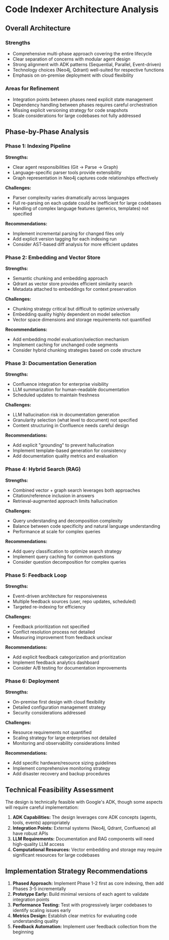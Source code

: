 # Code Indexer Architecture Analysis

## Overall Architecture

### Strengths
- Comprehensive multi-phase approach covering the entire lifecycle
- Clear separation of concerns with modular agent design
- Strong alignment with ADK patterns (Sequential, Parallel, Event-driven)
- Technology choices (Neo4j, Qdrant) well-suited for respective functions
- Emphasis on on-premise deployment with cloud flexibility

### Areas for Refinement
- Integration points between phases need explicit state management
- Dependency handling between phases requires careful orchestration
- Missing explicit versioning strategy for code snapshots
- Scale considerations for large codebases not fully addressed

## Phase-by-Phase Analysis

### Phase 1: Indexing Pipeline
**Strengths:**
- Clear agent responsibilities (Git → Parse → Graph)
- Language-specific parser tools provide extensibility
- Graph representation in Neo4j captures code relationships effectively

**Challenges:**
- Parser complexity varies dramatically across languages
- Full re-parsing on each update could be inefficient for large codebases
- Handling of complex language features (generics, templates) not specified

**Recommendations:**
- Implement incremental parsing for changed files only
- Add explicit version tagging for each indexing run
- Consider AST-based diff analysis for more efficient updates

### Phase 2: Embedding and Vector Store
**Strengths:**
- Semantic chunking and embedding approach
- Qdrant as vector store provides efficient similarity search
- Metadata attached to embeddings for context preservation

**Challenges:**
- Chunking strategy critical but difficult to optimize universally
- Embedding quality highly dependent on model selection
- Vector space dimensions and storage requirements not quantified

**Recommendations:**
- Add embedding model evaluation/selection mechanism
- Implement caching for unchanged code segments
- Consider hybrid chunking strategies based on code structure

### Phase 3: Documentation Generation
**Strengths:**
- Confluence integration for enterprise visibility
- LLM summarization for human-readable documentation
- Scheduled updates to maintain freshness

**Challenges:**
- LLM hallucination risk in documentation generation
- Granularity selection (what level to document) not specified
- Content structuring in Confluence needs careful design

**Recommendations:**
- Add explicit "grounding" to prevent hallucination
- Implement template-based generation for consistency
- Add documentation quality metrics and evaluation

### Phase 4: Hybrid Search (RAG)
**Strengths:**
- Combined vector + graph search leverages both approaches
- Citation/reference inclusion in answers
- Retrieval-augmented approach limits hallucination

**Challenges:**
- Query understanding and decomposition complexity
- Balance between code specificity and natural language understanding
- Performance at scale for complex queries

**Recommendations:**
- Add query classification to optimize search strategy
- Implement query caching for common questions
- Consider question decomposition for complex queries

### Phase 5: Feedback Loop
**Strengths:**
- Event-driven architecture for responsiveness
- Multiple feedback sources (user, repo updates, scheduled)
- Targeted re-indexing for efficiency

**Challenges:**
- Feedback prioritization not specified
- Conflict resolution process not detailed
- Measuring improvement from feedback unclear

**Recommendations:**
- Add explicit feedback categorization and prioritization
- Implement feedback analytics dashboard
- Consider A/B testing for documentation improvements

### Phase 6: Deployment
**Strengths:**
- On-premise first design with cloud flexibility
- Detailed configuration management strategy
- Security considerations addressed

**Challenges:**
- Resource requirements not quantified
- Scaling strategy for large enterprises not detailed
- Monitoring and observability considerations limited

**Recommendations:**
- Add specific hardware/resource sizing guidelines
- Implement comprehensive monitoring strategy
- Add disaster recovery and backup procedures

## Technical Feasibility Assessment

The design is technically feasible with Google's ADK, though some aspects will require careful implementation:

1. **ADK Capabilities:** The design leverages core ADK concepts (agents, tools, events) appropriately
2. **Integration Points:** External systems (Neo4j, Qdrant, Confluence) all have robust APIs
3. **LLM Requirements:** Documentation and RAG components will need high-quality LLM access
4. **Computational Resources:** Vector embedding and storage may require significant resources for large codebases

## Implementation Strategy Recommendations

1. **Phased Approach:** Implement Phase 1-2 first as core indexing, then add Phases 3-5 incrementally
2. **Prototype Early:** Build minimal versions of each agent to validate integration points
3. **Performance Testing:** Test with progressively larger codebases to identify scaling issues early
4. **Metrics Design:** Establish clear metrics for evaluating code understanding quality
5. **Feedback Automation:** Implement user feedback collection from the beginning